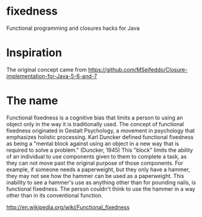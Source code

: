 fixedness
=========

Functional programming and closures hacks for Java

Inspiration
============
The original concept came from https://github.com/MSeifeddo/Closure-implementation-for-Java-5-6-and-7


The name
=========
Functional fixedness is a cognitive bias that limits a person to using an object only in the way it is traditionally used. The concept of functional fixedness originated in Gestalt Psychology, a movement in psychology that emphasizes holistic processing. Karl Duncker defined functional fixedness as being a "mental block against using an object in a new way that is required to solve a problem." (Duncker, 1945) This "block" limits the ability of an individual to use components given to them to complete a task, as they can not move past the original purpose of those components. For example, if someone needs a paperweight, but they only have a hammer, they may not see how the hammer can be used as a paperweight. This inability to see a hammer's use as anything other than for pounding nails, is functional fixedness. The person couldn't think to use the hammer in a way other than in its conventional function.

http://en.wikipedia.org/wiki/Functional_fixedness
